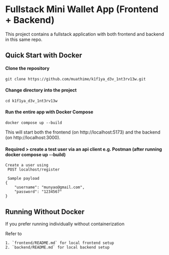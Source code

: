 # Fullstack Mini Wallet App (Frontend + Backend)

This project contains a fullstack application with both frontend and backend in this same repo.

## Quick Start with Docker
#### Clone the repository
`git clone https://github.com/muathime/k1f1ya_d3v_1nt3rv13w.git`

#### Change directory into the project
`cd k1f1ya_d3v_1nt3rv13w`

#### Run the entire app with Docker Compose
`docker compose up --build`

This will start both the frontend (on http://localhost:5173) and the backend (on http://localhost:3000).


#### Required > create a test user via an api client e.g. Postman (after running docker compose up --build)

```
Create a user using
 POST localhost/register

 Sample payload
{
    "username": "munyao@gmail.com",
    "password": "1234567"
}
```

## Running Without Docker

If you prefer running individually without containerization

Refer to

```
1. `frontend/README.md` for local frontend setup
2. `backend/README.md` for local backend setup
```

